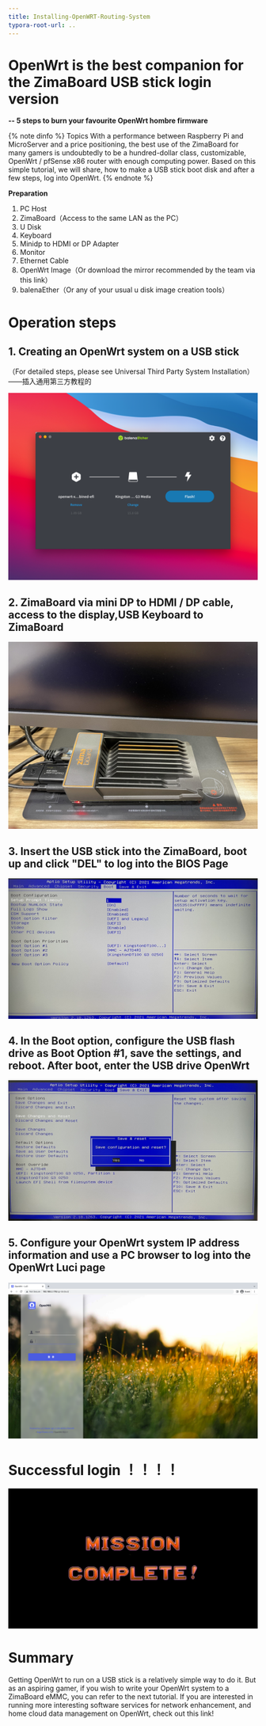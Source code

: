```yaml
---
title: Installing-OpenWRT-Routing-System
typora-root-url: ..
---
```

# OpenWrt is the best companion for the ZimaBoard USB stick login version
**-- 5 steps to burn your favourite OpenWrt hombre firmware**

{% note dinfo %}
Topics
With a performance between Raspberry Pi and MicroServer and a price positioning, the best use of the ZimaBoard for many gamers is undoubtedly to be a hundred-dollar class, customizable, OpenWrt / pfSense x86 router with enough computing power.
Based on this simple tutorial, we will share, how to make a USB stick boot disk and after a few steps, log into OpenWrt.
{% endnote %}

**Preparation**

1. PC Host
2. ZimaBoard（Access to the same LAN as the PC）
3. U Disk
4. Keyboard 
5. Minidp to HDMI or DP Adapter
6. Monitor
7. Ethernet Cable 
8. OpenWrt Image（Or download the mirror recommended by the team via this link）
9. balenaEther（Or any of your usual u disk image creation tools）

# Operation steps

## 1. Creating an OpenWrt system on a USB stick
（For detailed steps, please see Universal Third Party System Installation）——插入通用第三方教程的

![](images/Installing-OpenWRT-Routing-System/install-openwrt-router-system-creat-mirror.png)

## 2. ZimaBoard via mini DP to HDMI / DP cable, access to the display,USB Keyboard to ZimaBoard

![](images/Installing-OpenWRT-Routing-System/install-openwrt-router-system-zimaboard-connect.png)

## 3. Insert the USB stick into the ZimaBoard, boot up and click "DEL" to log into the BIOS Page

![](images/Installing-OpenWRT-Routing-System/install-openwrt-router-system-enter-to-bios.png)

## 4. In the Boot option, configure the USB flash drive as Boot Option #1, save the settings, and reboot. After boot, enter the USB drive OpenWrt

![](images/Installing-OpenWRT-Routing-System/install-openwrt-router-system-choose-boot.png)

## 5. Configure your OpenWrt system IP address information and use a PC browser to log into the OpenWrt Luci page

![](images/Installing-OpenWRT-Routing-System/install-openwrt-router-system-enter-openwrt-luci.png)

# Successful login ！！！！

![](images/Installing-OpenWRT-Routing-System/install-openwrt-router-system-complete-install-openwrt.jpeg)

# Summary
Getting OpenWrt to run on a USB stick is a relatively simple way to do it. But as an aspiring gamer, if you wish to write your OpenWrt system to a ZimaBoard eMMC, you can refer to the next tutorial.
If you are interested in running more interesting software services for network enhancement, and home cloud data management on OpenWrt, check out this link!